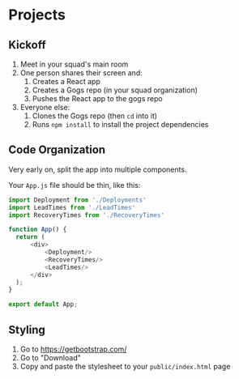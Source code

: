 # Projects

## Kickoff

1. Meet in your squad's main room
1. One person shares their screen and:
    1. Creates a React app
    1. Creates a Gogs repo (in your squad organization)
    1. Pushes the React app to the gogs repo
1. Everyone else:
    1. Clones the Gogs repo (then `cd` into it)
    1. Runs `npm install` to install the project dependencies

## Code Organization

Very early on, split the app into multiple components.

Your `App.js` file should be thin, like this:

```js
import Deployment from './Deployments'
import LeadTimes from './LeadTimes'
import RecoveryTimes from './RecoveryTimes'

function App() {
  return (
      <div>
          <Deployment/>
          <RecoveryTimes/>
          <LeadTimes/>
      </div>
  );
}

export default App;
```

## Styling

1. Go to https://getbootstrap.com/
1. Go to "Download"
1. Copy and paste the stylesheet to your `public/index.html` page

